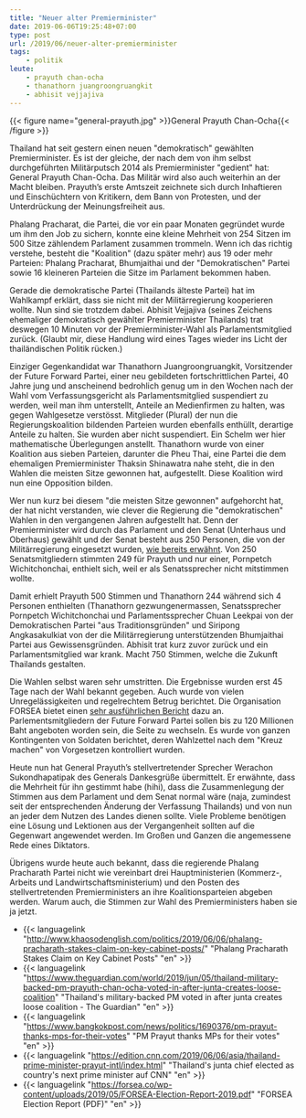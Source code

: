 ```yaml
---
title: "Neuer alter Premierminister"
date: 2019-06-06T19:25:48+07:00
type: post
url: /2019/06/neuer-alter-premierminister
tags:
    - politik
leute:
    - prayuth chan-ocha
    - thanathorn juangroongruangkit
    - abhisit vejjajiva
---
```


{{< figure name="general-prayuth.jpg" >}}General Prayuth Chan-Ocha{{< /figure >}}

Thailand hat seit gestern einen neuen "demokratisch" gewählten Premierminister. Es ist der gleiche, der nach dem von ihm selbst durchgeführten Militärputsch 2014 als Premierminister "gedient" hat: General Prayuth Chan-Ocha. Das Militär wird also auch weiterhin an der Macht bleiben. Prayuth’s erste Amtszeit zeichnete sich durch Inhaftieren und Einschüchtern von Kritikern, dem Bann von Protesten, und der Unterdrückung der Meinungsfreiheit aus.

Phalang Pracharat, die Partei, die vor ein paar Monaten gegründet wurde um ihm den Job zu sichern, konnte eine kleine Mehrheit von 254 Sitzen im 500 Sitze zählendem Parlament zusammen trommeln. Wenn ich das richtig verstehe, besteht die "Koalition" (dazu später mehr) aus 19 oder mehr Parteien: Phalang Pracharat, Bhumjaithai und der "Demokratischen" Partei sowie 16 kleineren Parteien die Sitze im Parlament bekommen haben.

Gerade die demokratische Partei (Thailands älteste Partei) hat im Wahlkampf erklärt, dass sie nicht mit der Militärregierung kooperieren wollte. Nun sind sie trotzdem dabei. Abhisit Vejjajiva (seines Zeichens ehemaliger demokratisch gewählter Premierminister Thailands) trat deswegen 10 Minuten vor der Premierminister-Wahl als Parlamentsmitglied zurück. (Glaubt mir, diese Handlung wird eines Tages wieder ins Licht der thailändischen Politik rücken.)

Einziger Gegenkandidat war Thanathorn Juangroongruangkit, Vorsitzender der Future Forward Partei, einer neu gebildeten fortschrittlichen Partei, 40 Jahre jung und anscheinend bedrohlich genug um in den Wochen nach der Wahl vom Verfassungsgericht als Parlamentsmitglied suspendiert zu werden, weil man ihm unterstellt, Anteile an Medienfirmen zu halten, was gegen Wahlgesetze verstösst. Mitglieder (Plural) der nun die Regierungskoalition bildenden Parteien wurden ebenfalls enthüllt, derartige Anteile zu halten. Sie wurden aber nicht suspendiert. Ein Schelm wer hier mathematische Überlegungen anstellt. Thanathorn wurde von einer Koalition aus sieben Parteien, darunter die Pheu Thai, eine Partei die dem ehemaligen Premierminister Thaksin Shinawatra nahe steht, die in den Wahlen die meisten Sitze gewonnen hat, aufgestellt. Diese Koalition wird nun eine Opposition bilden.

Wer nun kurz bei diesem "die meisten Sitze gewonnen" aufgehorcht hat, der hat nicht verstanden, wie clever die Regierung die "demokratischen" Wahlen in den vergangenen Jahren aufgestellt hat. Denn der Premierminister wird durch das Parlament und den Senat (Unterhaus und Oberhaus) gewählt und der Senat besteht aus 250 Personen, die von der Militärregierung eingesetzt wurden, [wie bereits erwähnt](/2019/05/meet-me-in-the-senate/). Von 250 Senatsmitgliedern stimmten 249 für Prayuth und nur einer, Pornpetch Wichitchonchai, enthielt sich, weil er als Senatssprecher nicht mitstimmen wollte.

Damit erhielt Prayuth 500 Stimmen und Thanathorn 244 während sich 4 Personen enthielten (Thanathorn gezwungenermassen, Senatssprecher Pornpetch Wichitchonchai und Parlamentssprecher Chuan Leekpai von der Demokratischen Partei "aus Traditionsgründen" und Siripong Angkasakulkiat von der die Militärregierung unterstützenden Bhumjaithai Partei aus Gewissensgründen. Abhisit trat kurz zuvor zurück und ein Parlamentsmitglied war krank. Macht 750 Stimmen, welche die Zukunft Thailands gestalten.

Die Wahlen selbst waren sehr umstritten. Die Ergebnisse wurden erst 45 Tage nach der Wahl bekannt gegeben. Auch wurde von vielen Unregelässigkeiten und regelrechtem Betrug berichtet. Die Organisation FORSEA bietet einen [sehr ausführlichen Bericht](https://forsea.co/fraud-irregularities-and-dirty-tricks-a-report-on-thailands-2019-elections/) dazu an. Parlementsmitgliedern der Future Forward Partei sollen bis zu 120 Millionen Baht angeboten worden sein, die Seite zu wechseln. Es wurde von ganzen Kontingenten von Soldaten berichtet, deren Wahlzettel nach dem "Kreuz machen" von Vorgesetzen kontrolliert wurden.

Heute nun hat General Prayuth’s stellvertretender Sprecher Werachon Sukondhapatipak des Generals Dankesgrüße übermittelt. Er erwähnte, dass die Mehrheit für ihn gestimmt habe (hihi), dass die Zusammenlegung der Stimmen aus dem Parlament und dem Senat normal wäre (naja, zumindest seit der entsprechenden Änderung der Verfassung Thailands) und von nun an jeder dem Nutzen des Landes dienen sollte. Viele Probleme benötigen eine Lösung und Lektionen aus der Vergangenheit sollten auf die Gegenwart angewendet werden. Im Großen und Ganzen die angemessene Rede eines Diktators.

Übrigens wurde heute auch bekannt, dass die regierende Phalang Pracharath Partei nicht wie vereinbart drei Hauptministerien (Kommerz-, Arbeits und Landwirtschaftsministerium) und den Posten des stellvertretenden Premierministers an ihre Koalitionsparteien abgeben werden. Warum auch, die Stimmen zur Wahl des Premierministers haben sie ja jetzt.

-   {{< languagelink "http://www.khaosodenglish.com/politics/2019/06/06/phalang-pracharath-stakes-claim-on-key-cabinet-posts/" "Phalang Pracharath Stakes Claim on Key Cabinet Posts" "en" >}}
-   {{< languagelink "https://www.theguardian.com/world/2019/jun/05/thailand-military-backed-pm-prayuth-chan-ocha-voted-in-after-junta-creates-loose-coalition" "Thailand's military-backed PM voted in after junta creates loose coalition - The Guardian" "en" >}}
-   {{< languagelink "https://www.bangkokpost.com/news/politics/1690376/pm-prayut-thanks-mps-for-their-votes" "PM Prayut thanks MPs for their votes" "en" >}}
-   {{< languagelink "https://edition.cnn.com/2019/06/06/asia/thailand-prime-minister-prayut-intl/index.html" "Thailand's junta chief elected as country's next prime minister auf CNN" "en" >}}
-   {{< languagelink "https://forsea.co/wp-content/uploads/2019/05/FORSEA-Election-Report-2019.pdf" "FORSEA Election Report (PDF)" "en" >}}
